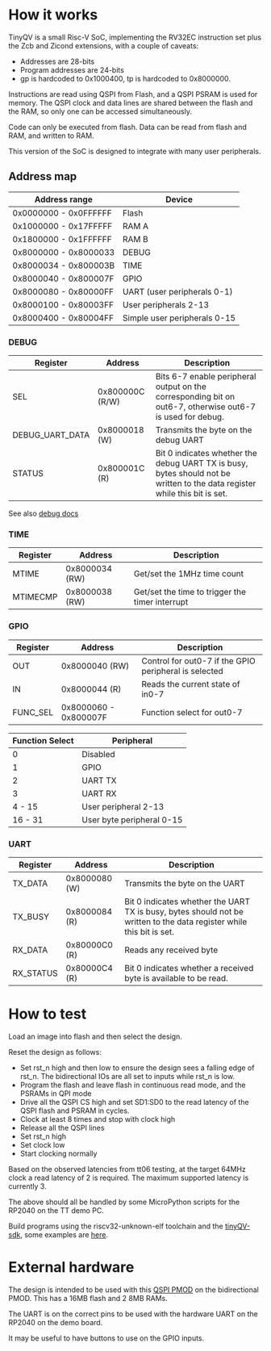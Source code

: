 <!---

This file is used to generate your project datasheet. Please fill in the information below and delete any unused
sections.

You can also include images in this folder and reference them in the markdown. Each image must be less than
512 kb in size, and the combined size of all images must be less than 1 MB.
-->

# How it works

TinyQV is a small Risc-V SoC, implementing the RV32EC instruction set plus the Zcb and Zicond extensions, with a couple of caveats:

* Addresses are 28-bits
* Program addresses are 24-bits
* gp is hardcoded to 0x1000400, tp is hardcoded to 0x8000000.

Instructions are read using QSPI from Flash, and a QSPI PSRAM is used for memory.  The QSPI clock and data lines are shared between the flash and the RAM, so only one can be accessed simultaneously.

Code can only be executed from flash.  Data can be read from flash and RAM, and written to RAM.

This version of the SoC is designed to integrate with many user peripherals.

## Address map

| Address range | Device |
| ------------- | ------ |
| 0x0000000 - 0x0FFFFFF | Flash |
| 0x1000000 - 0x17FFFFF | RAM A |
| 0x1800000 - 0x1FFFFFF | RAM B |
| 0x8000000 - 0x8000033 | DEBUG  |
| 0x8000034 - 0x800003B | TIME |
| 0x8000040 - 0x800007F | GPIO |
| 0x8000080 - 0x80000FF | UART (user peripherals 0-1) |
| 0x8000100 - 0x80003FF | User peripherals 2-13 |
| 0x8000400 - 0x80004FF | Simple user peripherals 0-15 |

### DEBUG

| Register | Address | Description |
| -------- | ------- | ----------- |
| SEL      | 0x800000C (R/W) | Bits 6-7 enable peripheral output on the corresponding bit on out6-7, otherwise out6-7 is used for debug. |
| DEBUG_UART_DATA | 0x8000018 (W) | Transmits the byte on the debug UART |
| STATUS   | 0x800001C (R) | Bit 0 indicates whether the debug UART TX is busy, bytes should not be written to the data register while this bit is set. |

See also [debug docs](debug.md)

### TIME

| Register | Address | Description |
| -------- | ------- | ----------- |
| MTIME    | 0x8000034 (RW) | Get/set the 1MHz time count |
| MTIMECMP | 0x8000038 (RW) | Get/set the time to trigger the timer interrupt |

### GPIO

| Register | Address | Description |
| -------- | ------- | ----------- |
| OUT | 0x8000040 (RW) | Control for out0-7 if the GPIO peripheral is selected |
| IN  | 0x8000044 (R) | Reads the current state of in0-7 |
| FUNC_SEL | 0x8000060 - 0x800007F | Function select for out0-7 |

| Function Select | Peripheral |
| --------------- | ---------- |
| 0               | Disabled   |
| 1               | GPIO       |
| 2               | UART TX    |
| 3               | UART RX    |
| 4 - 15          | User peripheral 2-13 |
| 16 - 31         | User byte peripheral 0-15 |

### UART

| Register | Address | Description |
| -------- | ------- | ----------- |
| TX_DATA | 0x8000080 (W) | Transmits the byte on the UART |
| TX_BUSY | 0x8000084 (R) | Bit 0 indicates whether the UART TX is busy, bytes should not be written to the data register while this bit is set. |
| RX_DATA | 0x80000C0 (R) | Reads any received byte |
| RX_STATUS | 0x80000C4 (R) | Bit 0 indicates whether a received byte is available to be read. |

# How to test

Load an image into flash and then select the design.

Reset the design as follows:

* Set rst_n high and then low to ensure the design sees a falling edge of rst_n.  The bidirectional IOs are all set to inputs while rst_n is low.
* Program the flash and leave flash in continuous read mode, and the PSRAMs in QPI mode
* Drive all the QSPI CS high and set SD1:SD0 to the read latency of the QSPI flash and PSRAM in cycles.
* Clock at least 8 times and stop with clock high
* Release all the QSPI lines
* Set rst_n high
* Set clock low
* Start clocking normally

Based on the observed latencies from tt06 testing, at the target 64MHz clock a read latency of 2 is required.  The maximum supported latency is currently 3.

The above should all be handled by some MicroPython scripts for the RP2040 on the TT demo PC.

Build programs using the riscv32-unknown-elf toolchain and the [tinyQV-sdk](https://github.com/MichaelBell/tinyQV-sdk), some examples are [here](https://github.com/MichaelBell/tinyQV-projects).

# External hardware

The design is intended to be used with this [QSPI PMOD](https://github.com/mole99/qspi-pmod) on the bidirectional PMOD.  This has a 16MB flash and 2 8MB RAMs.

The UART is on the correct pins to be used with the hardware UART on the RP2040 on the demo board.

It may be useful to have buttons to use on the GPIO inputs.
